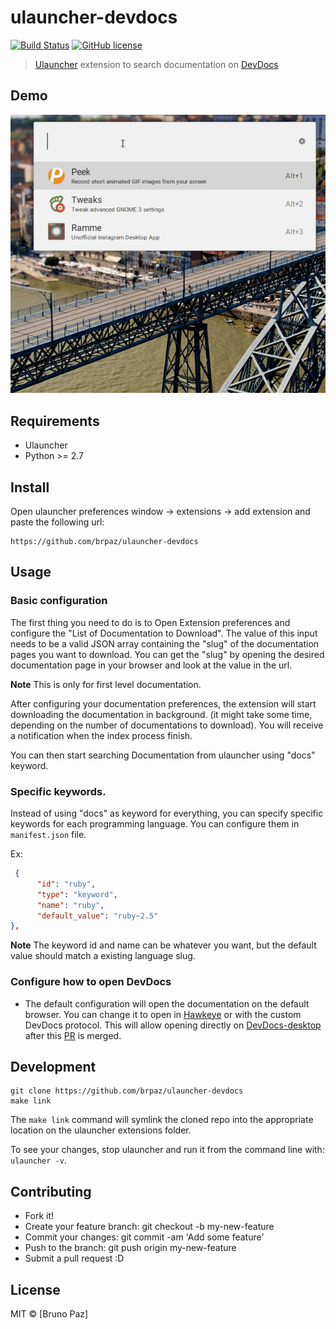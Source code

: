 # ulauncher-devdocs

[![Build Status](https://img.shields.io/travis/com/brpaz/ulauncher-devdocs.svg)](https://github.com/brpaz/ulauncher-devdocs)
[![GitHub license](https://img.shields.io/github/license/brpaz/ulauncher-devdocs.svg)](https://github.com/brpaz/ulauncher-devdocs/blob/master/LICENSE)

> [Ulauncher](https://ulauncher.io) extension to search documentation on [DevDocs](https://devdocs.io/)

## Demo

![demo.gif](demo.gif)

## Requirements

- Ulauncher
- Python >= 2.7

## Install

Open ulauncher preferences window -> extensions -> add extension and paste the following url:

```
https://github.com/brpaz/ulauncher-devdocs
```

## Usage

### Basic configuration

The first thing you need to do is to Open Extension preferences and configure the "List of Documentation to Download". The value of this input needs to be a valid JSON array
containing the "slug" of the documentation pages you want to download. You can get the "slug" by opening the desired documentation page in your browser and look at the value in the url.

**Note** This is only for first level documentation.

After configuring your documentation preferences, the extension will start downloading the documentation in background. (it might take some time, depending on the number of documentations to download). You will receive a notification when the index process finish.

You can then start searching Documentation from ulauncher using "docs" keyword.

### Specific keywords.

Instead of using "docs" as keyword for everything, you can specify specific keywords for each programming language. You can configure them in `manifest.json` file.

Ex:

```json
 {
      "id": "ruby",
      "type": "keyword",
      "name": "ruby",
      "default_value": "ruby~2.5"
},
```

**Note** The keyword id and name can be whatever you want, but the default value should match a existing language slug.

### Configure how to open DevDocs

- The default configuration will open the documentation on the default browser. You can change it to open in [Hawkeye](https://github.com/brpaz/hawkeye) or with the custom DevDocs protocol. This will allow opening directly on [DevDocs-desktop](https://github.com/egoist/devdocs-desktop) after this [PR](https://github.com/egoist/devdocs-desktop/pull/79) is merged.

## Development

```
git clone https://github.com/brpaz/ulauncher-devdocs
make link
```

The `make link` command will symlink the cloned repo into the appropriate location on the ulauncher extensions folder.

To see your changes, stop ulauncher and run it from the command line with: `ulauncher -v`.

## Contributing

- Fork it!
- Create your feature branch: git checkout -b my-new-feature
- Commit your changes: git commit -am 'Add some feature'
- Push to the branch: git push origin my-new-feature
- Submit a pull request :D

## License

MIT &copy; [Bruno Paz]
